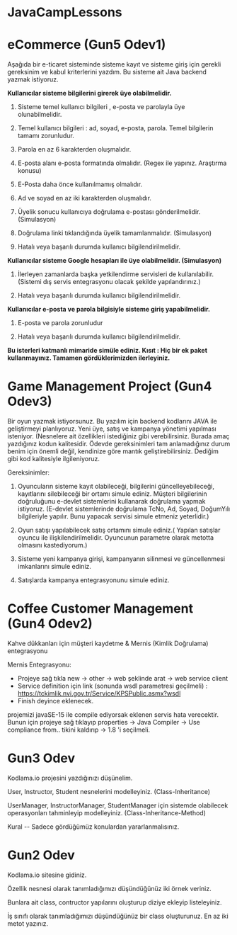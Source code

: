 # JavaCampLessons

# eCommerce (Gun5 Odev1)

Aşağıda bir e-ticaret sisteminde sisteme kayıt ve sisteme giriş için gerekli gereksinim ve kabul kriterlerini yazdım. Bu sisteme ait Java backend yazmak istiyoruz.

**Kullanıcılar sisteme bilgilerini girerek üye olabilmelidir.**

1. Sisteme temel kullanıcı bilgileri , e-posta ve parolayla üye olunabilmelidir. 
  
2. Temel kullanıcı bilgileri : ad, soyad, e-posta, parola. Temel bilgilerin tamamı zorunludur.
  
3. Parola en az 6 karakterden oluşmalıdır.
  
4. E-posta alanı e-posta formatında olmalıdır. (Regex ile yapınız. Araştırma konusu)
  
5. E-Posta daha önce kullanılmamış olmalıdır.
  
6. Ad ve soyad en az iki karakterden oluşmalıdır.
  
7. Üyelik sonucu kullanıcıya doğrulama e-postası gönderilmelidir. (Simulasyon)
  
8. Doğrulama linki tıklandığında üyelik tamamlanmalıdır. (Simulasyon)
  
9. Hatalı veya başarılı durumda kullanıcı bilgilendirilmelidir.

**Kullanıcılar sisteme Google hesapları ile üye olabilmelidir. (Simulasyon)**

1. İlerleyen zamanlarda başka yetkilendirme servisleri de kullanılabilir. (Sistemi dış servis entegrasyonu olacak şekilde yapılandırınız.)
  
2. Hatalı veya başarılı durumda kullanıcı bilgilendirilmelidir.

**Kullanıcılar e-posta ve parola bilgisiyle sisteme giriş yapabilmelidir.**
  
1. E-posta ve parola zorunludur
  
2. Hatalı veya başarılı durumda kullanıcı bilgilendirilmelidir.
  
**Bu isterleri katmanlı mimaride simüle ediniz.
Kısıt : Hiç bir ek paket kullanmayınız. Tamamen gördüklerimizden ilerleyiniz.**
  


# Game Management Project (Gun4 Odev3)

Bir oyun yazmak istiyorsunuz. Bu yazılım için backend kodlarını JAVA ile geliştirmeyi planlıyoruz.
Yeni üye, satış ve kampanya yönetimi yapılması isteniyor. 
(Nesnelere ait özellikleri istediğiniz gibi verebilirsiniz. Burada amaç yazdığınız kodun kalitesidir. Ödevde gereksinimleri tam anlamadığınız durum benim için önemli değil, kendinize göre mantık geliştirebilirsiniz. Dediğim gibi kod kalitesiyle ilgileniyoruz.

Gereksinimler:

1. Oyuncuların sisteme kayıt olabileceği, bilgilerini güncelleyebileceği, kayıtlarını silebileceği bir ortamı simule ediniz. Müşteri bilgilerinin doğruluğunu e-devlet       sistemlerini kullanarak doğrulama yapmak istiyoruz. (E-devlet sistemlerinde doğrulama TcNo, Ad, Soyad, DoğumYılı bilgileriyle yapılır. Bunu yapacak servisi simule etmeniz yeterlidir.)

2. Oyun satışı yapılabilecek satış ortamını simule ediniz.( Yapılan satışlar oyuncu ile ilişkilendirilmelidir. Oyuncunun parametre olarak metotta olmasını kastediyorum.)

3. Sisteme yeni kampanya girişi, kampanyanın silinmesi ve güncellenmesi imkanlarını simule ediniz.

4. Satışlarda kampanya entegrasyonunu simule ediniz.


# Coffee Customer Management (Gun4 Odev2)
Kahve dükkanları için müşteri kaydetme & Mernis (Kimlik Doğrulama) entegrasyonu

Mernis Entegrasyonu:
- Projeye sağ tıkla new -> other -> web şeklinde arat -> web service client
- Service definition için link (sonunda wsdl parametresi geçilmeli) : https://tckimlik.nvi.gov.tr/Service/KPSPublic.asmx?wsdl
- Finish deyince eklenecek.

projemizi javaSE-15 ile compile ediyorsak eklenen servis hata verecektir. Bunun için
projeye sağ tıklayıp
properties -> Java Compiler -> Use compliance from.. tikini kaldırıp -> 1.8 'i seçilmeli.


# Gun3 Odev
Kodlama.io projesini yazdığınızı düşünelim.

User, Instructor, Student nesnelerini modelleyiniz. (Class-Inheritance)

UserManager, InstructorManager, StudentManager için sistemde olabilecek operasyonları tahminleyip modelleyiniz. (Class-Inheritance-Method)

Kural -- Sadece gördüğümüz konulardan yararlanmalısınız.

# Gun2 Odev
Kodlama.io sitesine gidiniz.

Özellik nesnesi olarak tanımladığımızı düşündüğünüz iki örnek veriniz.

Bunlara ait class, contructor yapılarını oluşturup diziye ekleyip listeleyiniz.

İş sınıfı olarak tanımladığımızı düşündüğünüz bir class oluşturunuz. En az iki metot yazınız.


